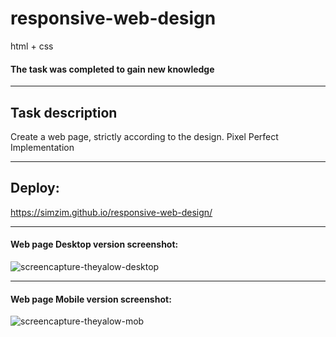 # responsive-web-design
html + css

#### The task was completed to gain new knowledge
_______________________________________________________________________________________

## Task description
Create a web page, strictly according to the design. Pixel Perfect Implementation
_______________________________________________________________________________________

 ## Deploy:
https://simzim.github.io/responsive-web-design/
_______________________________________________________________________________________

#### Web page Desktop version screenshot:

![screencapture-theyalow-desktop](https://user-images.githubusercontent.com/38910059/159114484-a473fbd5-90d1-41bc-9764-eaf52110d0f6.png)

_______________________________________________________________________________________

#### Web page Mobile version screenshot:

![screencapture-theyalow-mob](https://user-images.githubusercontent.com/38910059/159114507-0d45bee5-0301-4813-88df-bc911f09c7ca.png)
